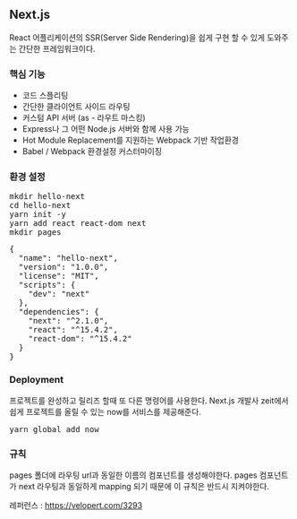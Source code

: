 ## Next.js
React 어플리케이션의 SSR(Server Side Rendering)을 쉽게 구현 할 수 있게 도와주는 간단한 프레임워크이다.

<h3>핵심 기능</h3>
<ul>
  <li>코드 스플리팅</li>
  <li>간단한 클라이언트 사이드 라우팅</li>
  <li>커스텀 API 서버 (as - 라우트 마스킹)</li>
  <li>Express나 그 어떤 Node.js 서버와 함께 사용 가능</li>
  <li>Hot Module Replacement를 지원하는 Webpack 기반 작업환경</li>
  <li>Babel / Webpack 환경설정 커스터마이징</li>
</ul>

<h3>환경 설정</h3>
<pre>
mkdir hello-next
cd hello-next
yarn init -y
yarn add react react-dom next
mkdir pages
</pre>
<pre>
{
  "name": "hello-next",
  "version": "1.0.0",
  "license": "MIT",
  "scripts": {
    "dev": "next"
  },
  "dependencies": {
    "next": "^2.1.0",
    "react": "^15.4.2",
    "react-dom": "^15.4.2"
  }
}
</pre>

<h3>Deployment</h3>

프로젝트를 완성하고 릴리즈 할때 또 다른 명령어를 사용한다. Next.js 개발사 zeit에서 쉽게 프로젝트를 올릴 수 있는 now를 서비스를 제공해준다.
<pre>
yarn global add now
</pre>

<h3>규칙</h3>

pages 폴더에 라우팅 url과 동일한 이름의 컴포넌트를 생성해야한다. pages 컴포넌트가 next 라우팅과 동일하게 mapping 되기 때문에 이 규칙은 반드시 지켜야한다.

레퍼런스 : <a href="https://velopert.com/3293">https://velopert.com/3293</a>
